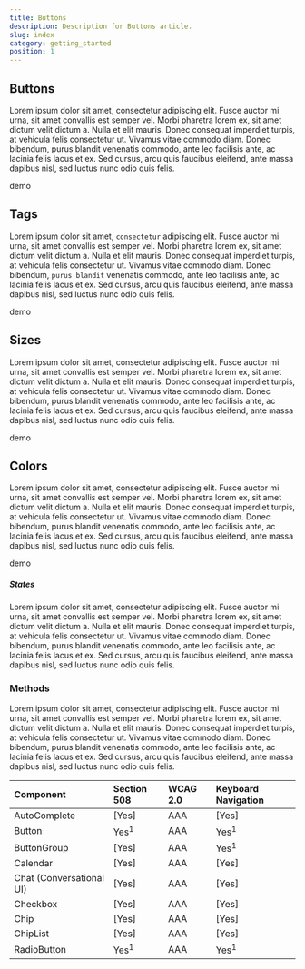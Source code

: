 ```yaml
---
title: Buttons
description: Description for Buttons article.
slug: index
category: getting_started
position: 1
---
```


## Buttons

Lorem ipsum dolor sit amet, consectetur adipiscing elit. Fusce auctor mi urna, sit amet convallis est semper vel. Morbi pharetra lorem ex, sit amet dictum velit dictum a. Nulla et elit mauris. Donec consequat imperdiet turpis, at vehicula felis consectetur ut. Vivamus vitae commodo diam. Donec bibendum, purus blandit venenatis commodo, ante leo facilisis ante, ac lacinia felis lacus et ex. Sed cursus, arcu quis faucibus eleifend, ante massa dapibus nisl, sed luctus nunc odio quis felis.

<!-- Example placeholder start -->
demo
<!-- Example placeholder end -->

## Tags

Lorem ipsum dolor sit amet, `consectetur` adipiscing elit. Fusce auctor mi urna, sit amet convallis est semper vel. Morbi pharetra lorem ex, sit amet dictum velit dictum a. Nulla et elit mauris. Donec consequat imperdiet turpis, at vehicula felis consectetur ut. Vivamus vitae commodo diam. Donec bibendum, `purus blandit` venenatis commodo, ante leo facilisis ante, ac lacinia felis lacus et ex. Sed cursus, arcu quis faucibus eleifend, ante massa dapibus nisl, sed luctus nunc odio quis felis.

<!-- Example placeholder start -->
demo
<!-- Example placeholder end -->

## Sizes

Lorem ipsum dolor sit amet, consectetur adipiscing elit. Fusce auctor mi urna, sit amet convallis est semper vel. Morbi pharetra lorem ex, sit amet dictum velit dictum a. Nulla et elit mauris. Donec consequat imperdiet turpis, at vehicula felis consectetur ut. Vivamus vitae commodo diam. Donec bibendum, purus blandit venenatis commodo, ante leo facilisis ante, ac lacinia felis lacus et ex. Sed cursus, arcu quis faucibus eleifend, ante massa dapibus nisl, sed luctus nunc odio quis felis.

<!-- Example placeholder start -->
demo
<!-- Example placeholder end -->

## Colors

Lorem ipsum dolor sit amet, consectetur adipiscing elit. Fusce auctor mi urna, sit amet convallis est semper vel. Morbi pharetra lorem ex, sit amet dictum velit dictum a. Nulla et elit mauris. Donec consequat imperdiet turpis, at vehicula felis consectetur ut. Vivamus vitae commodo diam. Donec bibendum, purus blandit venenatis commodo, ante leo facilisis ante, ac lacinia felis lacus et ex. Sed cursus, arcu quis faucibus eleifend, ante massa dapibus nisl, sed luctus nunc odio quis felis.

<!-- Example placeholder start -->
demo
<!-- Example placeholder end -->

##### States

Lorem ipsum dolor sit amet, consectetur adipiscing elit. Fusce auctor mi urna, sit amet convallis est semper vel. Morbi pharetra lorem ex, sit amet dictum velit dictum a. Nulla et elit mauris. Donec consequat imperdiet turpis, at vehicula felis consectetur ut. Vivamus vitae commodo diam. Donec bibendum, purus blandit venenatis commodo, ante leo facilisis ante, ac lacinia felis lacus et ex. Sed cursus, arcu quis faucibus eleifend, ante massa dapibus nisl, sed luctus nunc odio quis felis.

### Methods

Lorem ipsum dolor sit amet, consectetur adipiscing elit. Fusce auctor mi urna, sit amet convallis est semper vel. Morbi pharetra lorem ex, sit amet dictum velit dictum a. Nulla et elit mauris. Donec consequat imperdiet turpis, at vehicula felis consectetur ut. Vivamus vitae commodo diam. Donec bibendum, purus blandit venenatis commodo, ante leo facilisis ante, ac lacinia felis lacus et ex. Sed cursus, arcu quis faucibus eleifend, ante massa dapibus nisl, sed luctus nunc odio quis felis.

|Component               |Section 508                                    |WCAG 2.0   |Keyboard Navigation
|:---                    |:---                                           |:---       |:---
|AutoComplete            |[Yes]                                          |AAA        |[Yes]
|Button                  |Yes<sup>1</sup>                                |AAA        |Yes<sup>1</sup>
|ButtonGroup             |[Yes]                                          |AAA        |Yes<sup>1</sup>
|Calendar                |[Yes]                                          |AAA        |[Yes]
|Chat (Conversational UI)|[Yes]                                          |AAA        |[Yes]
|Checkbox                |[Yes]                                          |AAA        |[Yes]
|Chip                    |[Yes]                                          |AAA        |[Yes]
|ChipList                |[Yes]                                          |AAA        |[Yes]
|RadioButton             |Yes<sup>1</sup>                                |AAA        |Yes<sup>1</sup>

